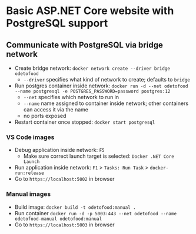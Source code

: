 # Basic ASP.NET Core website with PostgreSQL support

## Communicate with PostgreSQL via bridge network
* Create bridge network: `docker network create --driver bridge odetofood`
    * `--driver` specifies what kind of network to create; defaults to `bridge`
* Run postgres container inside network: `docker run -d --net odetofood --name postgresql -e POSTGRES_PASSWORD=password postgres:12`
    * `--net` specifies which network to run in
    * `--name` name assigned to container inside network; other containers can access it via the name
    * no ports exposed
* Restart container once stopped: `docker start postgresql`
### VS Code images
* Debug application inside network: `F5`
    * Make sure correct launch target is selected: `Docker .NET Core Launch`
* Run application inside network: `F1` > `Tasks: Run Task` > `docker-run:release`
* Go to `https://localhost:5002` in browser
### Manual images
* Build image: `docker build -t odetofood:manual .`
* Run container `docker run -d -p 5003:443 --net odetofood --name odetofood-manual odetofood:manual`
* Go to `https://localhost:5003` in browser